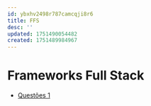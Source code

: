 ```yaml
---
id: ybxhv2498r787camcqji8r6
title: FFS
desc: ''
updated: 1751490054482
created: 1751489984967
---
```

# Frameworks Full Stack

- [Questões 1](/QUESTOES/FFS-1.typ)